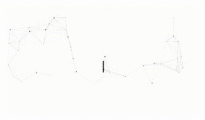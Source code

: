 
<p align="center">
  <img src="https://github.com/Birktiayele/Birktiayele/blob/main/asset/GitHub%20README.gif" alt="Hi, I'm Birkti 👋 | I'm an aspiring 🚀 Software Engineer 🚀 | Exploring Cloud Tech 🌐">
</p>

<!--
